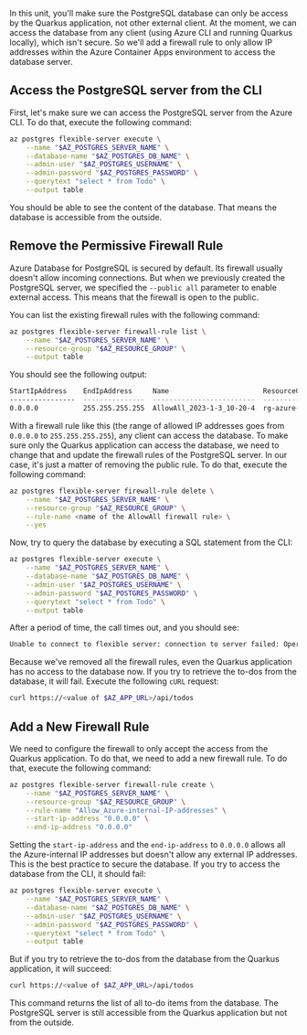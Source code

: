 In this unit, you'll make sure the PostgreSQL database can only be access by the Quarkus application, not other external client. At the moment, we can access the database from any client (using Azure CLI and running Quarkus locally), which isn't secure. So we'll add a firewall rule to only allow IP addresses within the Azure Container Apps environment to access the database server.

## Access the PostgreSQL server from the CLI

First, let's make sure we can access the PostgreSQL server from the Azure CLI. To do that, execute the following command:

```bash
az postgres flexible-server execute \
    --name "$AZ_POSTGRES_SERVER_NAME" \
    --database-name "$AZ_POSTGRES_DB_NAME" \
    --admin-user "$AZ_POSTGRES_USERNAME" \
    --admin-password "$AZ_POSTGRES_PASSWORD" \
    --querytext "select * from Todo" \
    --output table
```

You should be able to see the content of the database. That means the database is accessible from the outside.

## Remove the Permissive Firewall Rule

Azure Database for PostgreSQL is secured by default. Its firewall usually doesn't allow incoming connections. But when we previously created the PostgreSQL server, we specified the `--public all` parameter to enable external access. This means that the firewall is open to the public.

You can list the existing firewall rules with the following command:

```bash
az postgres flexible-server firewall-rule list \
    --name "$AZ_POSTGRES_SERVER_NAME" \
    --resource-group "$AZ_RESOURCE_GROUP" \
    --output table
```

You should see the following output:

```bash
StartIpAddress    EndIpAddress     Name                       ResourceGroup            
----------------  ---------------  -------------------------  -----------------------  
0.0.0.0           255.255.255.255  AllowAll_2023-1-3_10-20-4  rg-azure-deploy-quarkus  
```

With a firewall rule like this (the range of allowed IP addresses goes from `0.0.0.0` to `255.255.255.255`), any client can access the database. To make sure only the Quarkus application can access the database, we need to change that and update the firewall rules of the PostgreSQL server.
In our case, it's just a matter of removing the public rule. To do that, execute the following command:

```bash
az postgres flexible-server firewall-rule delete \
    --name "$AZ_POSTGRES_SERVER_NAME" \
    --resource-group "$AZ_RESOURCE_GROUP" \
    --rule-name <name of the AllowAll firewall rule> \
    --yes
```

Now, try to query the database by executing a SQL statement from the CLI:

```bash
az postgres flexible-server execute \
    --name "$AZ_POSTGRES_SERVER_NAME" \
    --database-name "$AZ_POSTGRES_DB_NAME" \
    --admin-user "$AZ_POSTGRES_USERNAME" \
    --admin-password "$AZ_POSTGRES_PASSWORD" \
    --querytext "select * from Todo" \
    --output table
```

After a period of time, the call times out, and you should see:

```bash
Unable to connect to flexible server: connection to server failed: Operation timed out
```

Because we've removed all the firewall rules, even the Quarkus application has no access to the database now. If you try to retrieve the to-dos from the database, it will fail. Execute the following `cURL` request:

```bash
curl https://<value of $AZ_APP_URL>/api/todos
```

## Add a New Firewall Rule

We need to configure the firewall to only accept the access from the Quarkus application. To do that, we need to add a new firewall rule. To do that, execute the following command:

```bash
az postgres flexible-server firewall-rule create \
    --name "$AZ_POSTGRES_SERVER_NAME" \
    --resource-group "$AZ_RESOURCE_GROUP" \
    --rule-name "Allow_Azure-internal-IP-addresses" \
    --start-ip-address "0.0.0.0" \
    --end-ip-address "0.0.0.0"
```

Setting the `start-ip-address` and the `end-ip-address` to `0.0.0.0` allows all the Azure-internal IP addresses but doesn't allow any external IP addresses. This is the best practice to secure the database.
If you try to access the database from the CLI, it should fail:

```bash
az postgres flexible-server execute \
    --name "$AZ_POSTGRES_SERVER_NAME" \
    --database-name "$AZ_POSTGRES_DB_NAME" \
    --admin-user "$AZ_POSTGRES_USERNAME" \
    --admin-password "$AZ_POSTGRES_PASSWORD" \
    --querytext "select * from Todo" \
    --output table
```

But if you try to retrieve the to-dos from the database from the Quarkus application, it will succeed:

```bash
curl https://<value of $AZ_APP_URL>/api/todos
```

This command returns the list of all to-do items from the database. The PostgreSQL server is still accessible from the Quarkus application but not from the outside.
